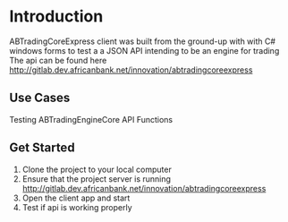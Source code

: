  # Introduction

ABTradingCoreExpress  client was built from the ground-up with with C# windows forms to test a  a JSON API intending to be an engine for trading 
The api can be found here http://gitlab.dev.africanbank.net/innovation/abtradingcoreexpress 


## Use Cases

Testing ABTradingEngineCore API Functions

## Get Started 

1. Clone the project to your local computer
2. Ensure that the project server is running http://gitlab.dev.africanbank.net/innovation/abtradingcoreexpress
3. Open the client app and start 
4. Test if api is working properly




